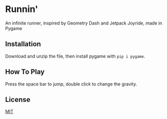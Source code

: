 # Runnin'

An infinite runner, inspired by Geometry Dash and Jetpack Joyride, made in Pygame

## Installation

Download and unzip the file, then install pygame with `pip i pygame`.

## How To Play

Press the space bar to jump, double click to change the gravity.

## License

[MIT](https://choosealicense.com/licenses/mit/)
